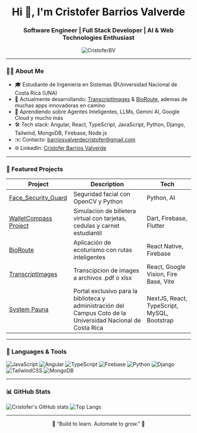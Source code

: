<h1 align="center">Hi 👋, I'm Cristofer Barrios Valverde</h1>
<h3 align="center">Software Engineer | Full Stack Developer | AI & Web Technologies Enthusiast</h3>

<p align="center">
  <img src="https://komarev.com/ghpvc/?username=CristoferBV&label=Profile%20views&color=0e75b6&style=flat" alt="CristoferBV" />
</p>

---

### 🧑‍💻 About Me

- 🎓 Estudiante de Ingeniería en Sistemas @Universidad Nacional de Costa Rica (UNA)  
- 🔭 Actualmente desarrollando: [TranscriptImages](https://github.com/CristoferBV/TranscriptImages) & [BioRoute](#), ademas de muchas apps innovadoras en camino 
- 🌱 Aprendiendo sobre Agentes Inteligentes, LLMs, Gemini AI, Google Cloud y mucho más 
- 🛠️ Tech stack: Angular, React, TypeScript, JavaScript, Python, Django, Tailwind, MongoDB, Firebase, Node.js  
- ✉️ Contacto: barriosvalverdecristofer@gmail.com  
- 🌐 LinkedIn: [Cristofer Barrios Valverde](https://www.linkedin.com/in/cristofer-barrios-valverde-057927274/)

---

### 🚀 Featured Projects

| Project | Description | Tech |
|--------|-------------|------|
| [Face_Security_Guard](https://github.com/jocscriptch/Face_Security_Guard) | Seguridad facial con OpenCV y Python | Python, AI |
| [WalletCompass Project](https://github.com/AndreyBV5/walletcompass_project) | Simulacion de billetera virtual con tarjetas, cedulas y carnet estudiantil | Dart, Firebase, Flutter |
| [BioRoute](#) | Aplicación de ecoturismo con rutas inteligentes | React Native, Firebase |
| [TranscriptImages](https://github.com/CristoferBV/TranscriptImages) | Transcipcion de images a archivos .pdf o xlsx | React, Google Vision, Fire Base, Vite |
| [System Pauna](https://github.com/CristoferBV/system_pauna) | Portal exclusivo para la biblioteca y administración del Campus Coto de la Universidad Nacional de Costa Rica | NextJS, React, TypeScript, MySQL, Bootstrap

---

### 🧰 Languages & Tools

![JavaScript](https://img.shields.io/badge/JavaScript-F7DF1E?style=for-the-badge&logo=javascript&logoColor=black)
![Angular](https://img.shields.io/badge/Angular-DD0031?style=for-the-badge&logo=angular&logoColor=white)
![TypeScript](https://img.shields.io/badge/TypeScript-007ACC?style=for-the-badge&logo=typescript&logoColor=white)
![Firebase](https://img.shields.io/badge/Firebase-FFCA28?style=for-the-badge&logo=firebase&logoColor=black)
![Python](https://img.shields.io/badge/Python-3776AB?style=for-the-badge&logo=python&logoColor=white)
![Django](https://img.shields.io/badge/Django-092E20?style=for-the-badge&logo=django&logoColor=white)
![TailwindCSS](https://img.shields.io/badge/Tailwind-06B6D4?style=for-the-badge&logo=tailwindcss&logoColor=white)
![MongoDB](https://img.shields.io/badge/MongoDB-4EA94B?style=for-the-badge&logo=mongodb&logoColor=white)

---

### 📊 GitHub Stats

![Cristofer's GitHub stats](https://github-readme-stats.vercel.app/api?username=CristoferBV&show_icons=true&theme=tokyonight)
![Top Langs](https://github-readme-stats.vercel.app/api/top-langs/?username=CristoferBV&layout=compact&theme=tokyonight)

---

<p align="center">
  🧠 “Build to learn. Automate to grow.” 🚀
</p>
